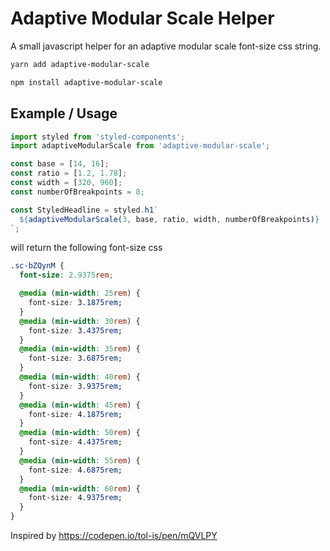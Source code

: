 # Adaptive Modular Scale Helper

A small javascript helper for an adaptive modular scale font-size css string.

```bash
yarn add adaptive-modular-scale

npm install adaptive-modular-scale
```

## Example / Usage

```js
import styled from 'styled-components';
import adaptiveModularScale from 'adaptive-modular-scale';

const base = [14, 16];
const ratio = [1.2, 1.78];
const width = [320, 960];
const numberOfBreakpoints = 8;

const StyledHeadline = styled.h1`
  ${adaptiveModularScale(3, base, ratio, width, numberOfBreakpoints)}
`;
```

will return the following font-size css

```css
.sc-bZQynM {
  font-size: 2.9375rem;

  @media (min-width: 25rem) {
    font-size: 3.1875rem;
  }
  @media (min-width: 30rem) {
    font-size: 3.4375rem;
  }
  @media (min-width: 35rem) {
    font-size: 3.6875rem;
  }
  @media (min-width: 40rem) {
    font-size: 3.9375rem;
  }
  @media (min-width: 45rem) {
    font-size: 4.1875rem;
  }
  @media (min-width: 50rem) {
    font-size: 4.4375rem;
  }
  @media (min-width: 55rem) {
    font-size: 4.6875rem;
  }
  @media (min-width: 60rem) {
    font-size: 4.9375rem;
  }
}
```

Inspired by https://codepen.io/tol-is/pen/mQVLPY

